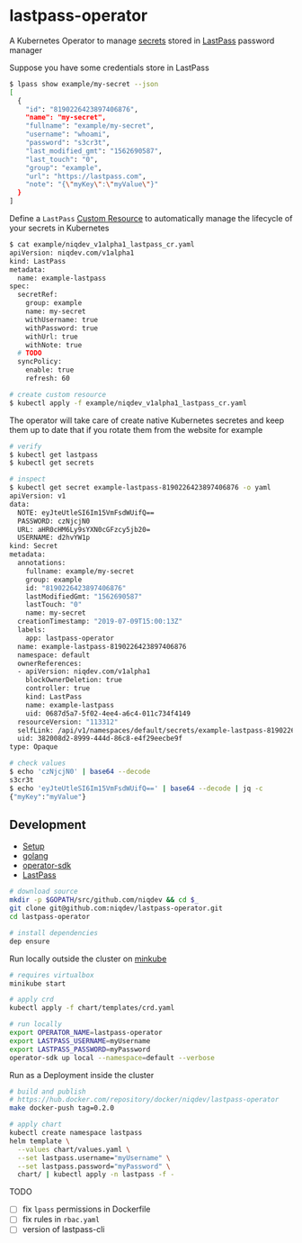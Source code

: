 # lastpass-operator

A Kubernetes Operator to manage [secrets](https://kubernetes.io/docs/concepts/configuration/secret) stored in [LastPass](https://www.lastpass.com) password manager

Suppose you have some credentials store in LastPass
```bash
$ lpass show example/my-secret --json
[
  {
    "id": "8190226423897406876",
    "name": "my-secret",
    "fullname": "example/my-secret",
    "username": "whoami",
    "password": "s3cr3t",
    "last_modified_gmt": "1562690587",
    "last_touch": "0",
    "group": "example",
    "url": "https://lastpass.com",
    "note": "{\"myKey\":\"myValue\"}"
  }
]
```

Define a `LastPass` [Custom Resource](https://kubernetes.io/docs/concepts/extend-kubernetes/api-extension/custom-resources) to automatically manage the lifecycle of your secrets in Kubernetes
```bash
$ cat example/niqdev_v1alpha1_lastpass_cr.yaml
apiVersion: niqdev.com/v1alpha1
kind: LastPass
metadata:
  name: example-lastpass
spec:
  secretRef:
    group: example
    name: my-secret
    withUsername: true
    withPassword: true
    withUrl: true
    withNote: true
  # TODO
  syncPolicy:
    enable: true
    refresh: 60

# create custom resource
$ kubectl apply -f example/niqdev_v1alpha1_lastpass_cr.yaml
```

The operator will take care of create native Kubernetes secretes and keep them up to date that if you rotate them from the website for example
```bash
# verify
$ kubectl get lastpass
$ kubectl get secrets

# inspect
$ kubectl get secret example-lastpass-8190226423897406876 -o yaml
apiVersion: v1
data:
  NOTE: eyJteUtleSI6Im15VmFsdWUifQ==
  PASSWORD: czNjcjN0
  URL: aHR0cHM6Ly9sYXN0cGFzcy5jb20=
  USERNAME: d2hvYW1p
kind: Secret
metadata:
  annotations:
    fullname: example/my-secret
    group: example
    id: "8190226423897406876"
    lastModifiedGmt: "1562690587"
    lastTouch: "0"
    name: my-secret
  creationTimestamp: "2019-07-09T15:00:13Z"
  labels:
    app: lastpass-operator
  name: example-lastpass-8190226423897406876
  namespace: default
  ownerReferences:
  - apiVersion: niqdev.com/v1alpha1
    blockOwnerDeletion: true
    controller: true
    kind: LastPass
    name: example-lastpass
    uid: 0687d5a7-5f02-4ee4-a6c4-011c734f4149
  resourceVersion: "113312"
  selfLink: /api/v1/namespaces/default/secrets/example-lastpass-8190226423897406876
  uid: 382008d2-8999-444d-86c8-e4f29eecbe9f
type: Opaque

# check values
$ echo 'czNjcjN0' | base64 --decode
s3cr3t
$ echo 'eyJteUtleSI6Im15VmFsdWUifQ==' | base64 --decode | jq -c
{"myKey":"myValue"}
```

## Development

* [Setup](doc/setup.md)
* [golang](doc/golang.md)
* [operator-sdk](doc/operator.md)
* [LastPass](doc/lastpass.md)

```bash
# download source
mkdir -p $GOPATH/src/github.com/niqdev && cd $_
git clone git@github.com:niqdev/lastpass-operator.git
cd lastpass-operator

# install dependencies
dep ensure
```

Run locally outside the cluster on [minkube](https://github.com/kubernetes/minikube)
```bash
# requires virtualbox
minikube start

# apply crd
kubectl apply -f chart/templates/crd.yaml

# run locally
export OPERATOR_NAME=lastpass-operator
export LASTPASS_USERNAME=myUsername
export LASTPASS_PASSWORD=myPassword
operator-sdk up local --namespace=default --verbose
```

Run as a Deployment inside the cluster
```bash
# build and publish
# https://hub.docker.com/repository/docker/niqdev/lastpass-operator
make docker-push tag=0.2.0

# apply chart
kubectl create namespace lastpass
helm template \
  --values chart/values.yaml \
  --set lastpass.username="myUsername" \
  --set lastpass.password="myPassword" \
  chart/ | kubectl apply -n lastpass -f -
```

TODO
* [ ] fix `lpass` permissions in Dockerfile
* [ ] fix rules in `rbac.yaml`
* [ ] version of lastpass-cli
